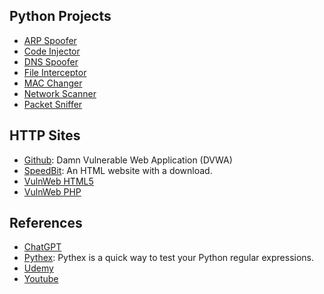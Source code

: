 ## Python Projects

* [ARP Spoofer](https://github.com/danericp/python-projects/tree/main/arp-spoofer)
* [Code Injector](https://github.com/danericp/python-projects/tree/main/code-injector)
* [DNS Spoofer](https://github.com/danericp/python-projects/tree/main/dns-spoofer)
* [File Interceptor](https://github.com/danericp/python-projects/tree/main/file-interceptor)
* [MAC Changer](https://github.com/danericp/python-projects/tree/main/mac-changer)
* [Network Scanner](https://github.com/danericp/python-projects/tree/main/network-scanner)
* [Packet Sniffer](https://github.com/danericp/python-projects/tree/main/packet-sniffer)

## HTTP Sites

* [Github](https://github.com/digininja/DVWA): Damn Vulnerable Web Application (DVWA)
* [SpeedBit](http://www.speedbit.com/): An HTML website with a download.
* [VulnWeb HTML5](http://testhtml5.vulnweb.com/)
* [VulnWeb PHP](http://testphp.vulnweb.com/)

## References

* [ChatGPT](https://chat.openai.com/)
* [Pythex](https://pythex.org/): Pythex is a quick way to test your Python regular expressions.
* [Udemy](https://www.udemy.com/)
* [Youtube](https://www.youtube.com/)